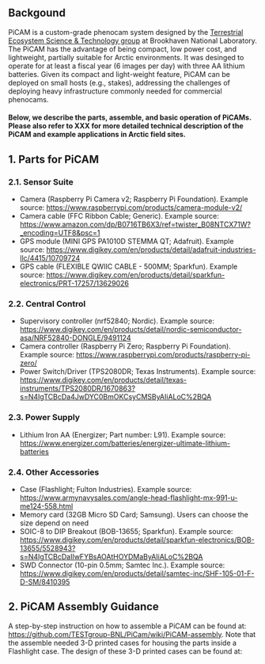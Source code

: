 ## Backgound
PiCAM is a custom-grade phenocam system designed by the [Terrestrial Ecosystem Science & Technology group](https://www.bnl.gov/envsci/testgroup/) at Brookhaven National Laboratory. The PiCAM has the advantage of being compact, low power cost, and lightweight, partially suitable for Arctic environments. It was desinged to operate for at least a fiscal year (6 images per day) with three AA lithium batteries. Given its compact and light-weight feature, PiCAM can be deployed on small hosts (e.g., stakes), addressing the challenges of deploying heavy infrastructure commonly needed for commercial phenocams.

#### Below, we describe the parts, assemble, and basic operation of PiCAMs. Please also refer to XXX for more detailed technical description of the PiCAM and example applications in Arctic field sites. 

## 1. Parts for PiCAM
### 2.1. Sensor Suite
* Camera (Raspberry Pi Camera v2; Raspberry Pi Foundation). Example source: https://www.raspberrypi.com/products/camera-module-v2/
* Camera cable (FFC Ribbon Cable; Generic). Example source: https://www.amazon.com/dp/B0716TB6X3/ref=twister_B08NTCX71W?_encoding=UTF8&psc=1
* GPS module (MINI GPS PA1010D STEMMA QT; Adafruit). Example source: https://www.digikey.com/en/products/detail/adafruit-industries-llc/4415/10709724
* GPS cable (FLEXIBLE QWIIC CABLE - 500MM; Sparkfun). Example source: https://www.digikey.com/en/products/detail/sparkfun-electronics/PRT-17257/13629026
### 2.2. Central Control
* Supervisory controller (nrf52840; Nordic). Example source: https://www.digikey.com/en/products/detail/nordic-semiconductor-asa/NRF52840-DONGLE/9491124
* Camera controller (Raspberry Pi Zero; Raspberry Pi Foundation). Example source: https://www.raspberrypi.com/products/raspberry-pi-zero/
* Power Switch/Driver (TPS2080DR; Texas Instruments). Example source: https://www.digikey.com/en/products/detail/texas-instruments/TPS2080DR/1670863?s=N4IgTCBcDa4JwDYC0BmOKCsyCMSByAIiALoC%2BQA
### 2.3. Power Supply
* Lithium Iron AA (Energizer; Part number: L91). Example source: https://www.energizer.com/batteries/energizer-ultimate-lithium-batteries
### 2.4. Other Accessories
* Case (Flashlight; Fulton Industries). Example source: https://www.armynavysales.com/angle-head-flashlight-mx-991-u-me124-558.html
* Memory card (32GB Micro SD Card; Samsung). Users can choose the size depend on need
* SOIC-8 to DIP Breakout (BOB-13655; Sparkfun). Example source: https://www.digikey.com/en/products/detail/sparkfun-electronics/BOB-13655/5528943?s=N4IgTCBcDaIIwFYBsAOAtHOYDMaByAIiALoC%2BQA
* SWD Connector (10-pin 0.5mm; Samtec Inc.). Example source: https://www.digikey.com/en/products/detail/samtec-inc/SHF-105-01-F-D-SM/8410395

## 2. PiCAM Assembly Guidance
A step-by-step instruction on how to assemble a PiCAM can be found at: https://github.com/TESTgroup-BNL/PiCam/wiki/PiCAM-assembly. Note that the assemble needed 3-D printed cases for housing the parts inside a Flashlight case. The design of these 3-D printed cases can be found at:















